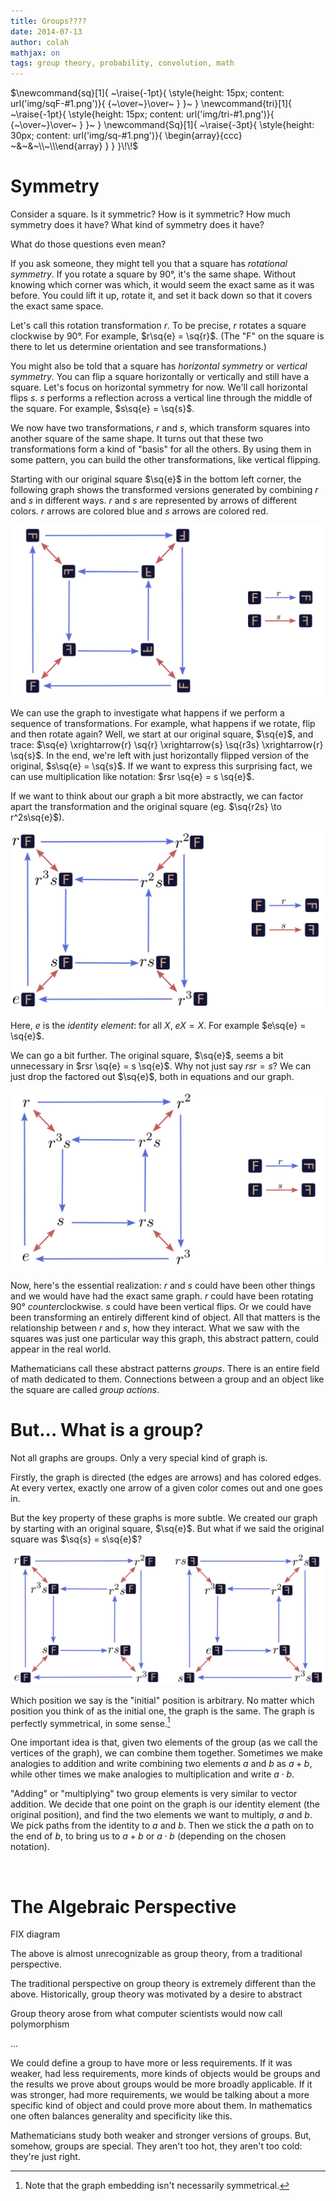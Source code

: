 ```yaml
---
title: Groups????
date: 2014-07-13
author: colah
mathjax: on
tags: group theory, probability, convolution, math
---
```


$\newcommand{sq}[1]{
  ~\raise{-1pt}{
    \style{height: 15px; content: url('img/sqF-#1.png')}{
      {~\over~}\over~
    }
  }~
}
\newcommand{tri}[1]{
  ~\raise{-1pt}{
    \style{height: 15px; content: url('img/tri-#1.png')}{
      {~\over~}\over~
    }
  }~
}
\newcommand{Sq}[1]{
  ~\raise{-3pt}{
    \style{height: 30px; content: url('img/sq-#1.png')}{
      \begin{array}{ccc} ~&~&~\\~\\\end{array}
    }
  }
}\!\!$

Symmetry
=========

Consider a square. Is it symmetric? How is it symmetric? How much symmetry does it have? What kind of symmetry does it have?

What do those questions even mean?

If you ask someone, they might tell you that a square has *rotational symmetry*. If you rotate a square by 90°, it's the same shape. Without knowing which corner was which, it would seem the exact same as it was before. You could lift it up, rotate it, and set it back down so that it covers the exact same space.

Let's call this rotation transformation $r$. To be precise, $r$ rotates a square clockwise by 90°. For example, $r\sq{e} = \sq{r}$. (The "F" on the square is there to let us determine orientation and see transformations.)

You might also be told that a square has *horizontal symmetry* or *vertical symmetry*. You can flip a square horizontally or vertically and still have a square. Let's focus on horizontal symmetry for now. We'll call horizontal flips $s$. $s$ performs a reflection across a vertical line through the middle of the square. For example, $s\sq{e} = \sq{s}$.

We now have two transformations, $r$ and $s$, which transform squares into another square of the same shape. It turns out that these two transformations form a kind of "basis" for all the others. By using them in some pattern, you can build the other transformations, like vertical flipping.

Starting with our original square $\sq{e}$ in the bottom left corner, the following graph shows the transformed versions generated by combining $r$ and $s$ in different ways. $r$ and $s$ are represented by arrows of different colors. $r$ arrows are colored blue and $s$ arrows are colored red.

<div class="bigcenterimgcontainer">
<img src="img/sqF-cayley.png" alt="" style="">
</div>
<div class="spaceafterimg"></div>

We can use the graph to investigate what happens if we perform a sequence of transformations. For example, what happens if we rotate, flip and then rotate again? Well, we start at our original square, $\sq{e}$, and trace: $\sq{e} \xrightarrow{r} \sq{r} \xrightarrow{s} \sq{r3s} \xrightarrow{r} \sq{s}$. In the end, we're left with just  horizontally flipped version of the original, $s\sq{e} = \sq{s}$. If we want to express this surprising fact, we can use multiplication like notation: $rsr \sq{e} = s \sq{e}$.

If we want to think about our graph a bit more abstractly, we can factor apart the transformation and the original square (eg. $\sq{r2s} \to r^2s\sq{e}$).

<div class="bigcenterimgcontainer">
<img src="img/sqF-cayley-factor.png" alt="" style="">
</div>
<div class="spaceafterimg"></div>

Here, $e$ is the *identity element*: for all $X$, $eX = X$. For example $e\sq{e} = \sq{e}$.

We can go a bit further. The original square, $\sq{e}$, seems a bit unnecessary in $rsr \sq{e} = s \sq{e}$. Why not just say $rsr = s$? We can just drop the factored out $\sq{e}$, both in equations and our graph.

<div class="bigcenterimgcontainer">
<img src="img/sqF-cayley-symb.png" alt="" style="">
</div>
<div class="spaceafterimg"></div>

Now, here's the essential realization: $r$ and $s$ could have been other things and we would have had the exact same graph. $r$ could have been rotating 90° *counter*clockwise. $s$ could have been vertical flips. Or we could have been transforming an entirely different kind of object. All that matters is the relationship between $r$ and $s$, how they interact. What we saw with the squares was just one particular way this graph, this abstract pattern, could appear in the real world.

Mathematicians call these abstract patterns *groups*. There is an entire field of math dedicated to them. Connections between a group and an object like the square are called *group actions*.

But... What is a group?
=======================

Not all graphs are groups. Only a very special kind of graph is.

Firstly, the graph is directed (the edges are arrows) and has colored edges. At every vertex, exactly one arrow of a given color comes out and one goes in.

But the key property of these graphs is more subtle. We created our graph by starting with an original square, $\sq{e}$. But what if we said the original square was $\sq{s} = s\sq{e}$?

<div class="bigcenterimgcontainer">
<img src="img/sqF-cayley-alt.png" alt="" style="">
</div>
<div class="spaceafterimg"></div>

Which position we say is the "initial" position is arbitrary. No matter which position you think of as the initial one, the graph is the same. The graph is perfectly symmetrical, in some sense.[^EmbeddingSymb]

[^EmbeddingSymb]: Note that the graph embedding isn't necessarily symmetrical.

One important idea is that, given two elements of the group (as we call the vertices of the graph), we can combine them together. Sometimes we make analogies to addition and write combining two elements $a$ and $b$ as $a+b$, while other times we make analogies to multiplication and write $a\cdot b$.

"Adding" or "multiplying" two group elements is very similar to vector addition. We decide that one point on the graph is our identity element (the original position), and find the two elements we want to multiply, $a$ and $b$. We pick paths from the identity to $a$ and $b$. Then we stick the $a$ path on to the end of $b$, to bring us to $a+b$ or $a\cdot b$ (depending on the chosen notation).


<div class="bigcenterimgcontainer">
<img src="img/sq-add.png" alt="" style="">
</div>
<div class="spaceafterimg"></div>




The Algebraic Perspective
==========================

FIX diagram

The above is almost unrecognizable as group theory, from a traditional perspective.

The traditional perspective on group theory is extremely different than the above. Historically, group theory was motivated by a desire to abstract

Group theory arose from what computer scientists would now call polymorphism

...

We could define a group to have more or less requirements. If it was weaker, had less requirements, more kinds of objects would be groups and the results we prove about groups would be more broadly applicable. If it was stronger, had more requirements, we would be talking about a more specific kind of object and could prove more about them. In mathematics one often balances generality and specificity like this.

Mathematicians study both weaker and stronger versions of groups. But, somehow, groups are special. They aren't too hot, they aren't too cold: they're just right.



